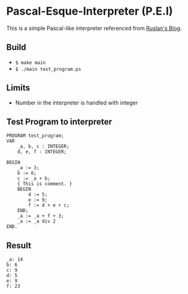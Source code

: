 # Pascal-Esque-Interpreter (P.E.I)
This is a simple Pascal-like interpreter referenced from [Ruslan's Blog](https://ruslanspivak.com).

## Build
* ```$ make main```
* ```$ ./main test_program.ps```

## Limits
* Number in the interpreter is handled with integer

## Test Program to interpreter
```
PROGRAM test_program;
VAR
    _a, b, c : INTEGER;
    d, e, f : INTEGER;

BEGIN
    _a := 3;
    b := 6;
    c := _a + b;
    { This is comment. }
    BEGIN
        d := 5;
        e := 9;
        f := d + e + c;
    END;
    _a := _a + f + 3;
    _a := _a div 2
END.
```

## Result
```
_a: 14
b: 6
c: 9
d: 5
e: 9
f: 23
```
